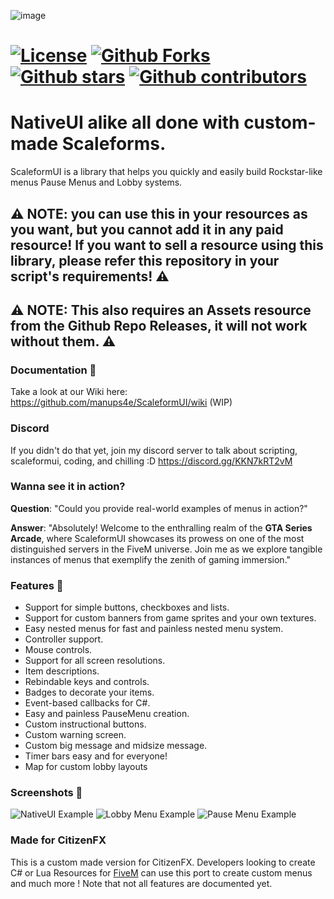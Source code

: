 ![image](https://user-images.githubusercontent.com/4005518/175790543-9ea1fde2-87db-43d2-9ff0-071ce4dc6f49.png)
# [![License](https://i.creativecommons.org/l/by-nc-sa/4.0/88x31.png)](https://creativecommons.org/licenses/by-nc-sa/4.0/) [![Github Forks](https://img.shields.io/github/forks/manups4e/ScaleformUI)](https://github.com/manups4e/ScaleformUI/network/members) [![Github stars](https://img.shields.io/github/stars/manups4e/ScaleformUI)](https://github.com/manups4e/ScaleformUI/stargazers) [![Github contributors](https://img.shields.io/github/contributors/manups4e/ScaleformUI)](https://github.com/manups4e/ScaleformUI/graphs/contributors)

# NativeUI alike all done with custom-made Scaleforms.
ScaleformUI is a library that helps you quickly and easily build Rockstar-like menus Pause Menus and Lobby systems.

## ⚠️ NOTE: you can use this in your resources as you want, but you cannot add it in any paid resource! If you want to sell a resource using this library, please refer this repository in your script's requirements! ⚠️

## ⚠️ NOTE: This also requires an Assets resource from the Github Repo Releases, it will not work without them. ⚠️

### Documentation 📖
Take a look at our Wiki here: https://github.com/manups4e/ScaleformUI/wiki (WIP)

### Discord
If you didn't do that yet, join my discord server to talk about scripting, scaleformui, coding, and chilling :D https://discord.gg/KKN7kRT2vM

### Wanna see it in action?
**Question**: "Could you provide real-world examples of menus in action?"

**Answer**: "Absolutely! Welcome to the enthralling realm of the **GTA Series Arcade**, where ScaleformUI showcases its prowess on one of the most distinguished servers in the FiveM universe. Join me as we explore tangible instances of menus that exemplify the zenith of gaming immersion."

### Features 🔧
* Support for simple buttons, checkboxes and lists.
* Support for custom banners from game sprites and your own textures.
* Easy nested menus for fast and painless nested menu system.
* Controller support.
* Mouse controls.
* Support for all screen resolutions.
* Item descriptions.
* Rebindable keys and controls.
* Badges to decorate your items.
* Event-based callbacks for C#.
* Easy and painless PauseMenu creation.
* Custom instructional buttons.
* Custom warning screen.
* Custom big message and midsize message.
* Timer bars easy and for everyone!
* Map for custom lobby layouts

### Screenshots 📸
![NativeUI Example](https://i.imgur.com/K4FXOvR.png)
![Lobby Menu Example](https://user-images.githubusercontent.com/4005518/175790747-7c80eb14-ca0b-431c-8e75-4aedac345a9f.png)
![Pause Menu Example](https://i.imgur.com/LMAHF4O.png)

### Made for CitizenFX
This is a custom made version for CitizenFX. 
Developers looking to create C# or Lua Resources for [FiveM](https://fivem.net/) can use this port to create custom menus and much more !
Note that not all features are documented yet.
